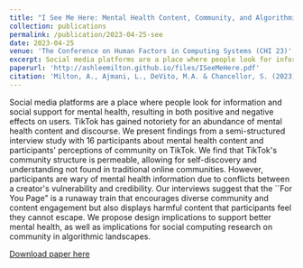 ```yaml
---
title: "I See Me Here: Mental Health Content, Community, and Algorithmic Curation on TikTok"
collection: publications
permalink: /publication/2023-04-25-see
date: 2023-04-25
venue: 'The Conference on Human Factors in Computing Systems (CHI 23)'
excerpt: Social media platforms are a place where people look for information and social support for mental health, resulting in both positive and negative effects on users. TikTok has gained notoriety for an abundance of mental health content and discourse...
paperurl: 'http://ashleemilton.github.io/files/ISeeMeHere.pdf'
citation: 'Milton, A., Ajmani, L., DeVito, M.A. & Chancellor, S. (2023). &quot; I See Me Here: Mental Health Content, Community, and Algorithmic Curation on TikTok &quot; <i>Proceedings of the 2023 CHI Conference on Human Factors in Computing Systems</i>.'
---
```

Social media platforms are a place where people look for information and social support for mental health, resulting in both positive and negative effects on users. TikTok has gained notoriety for an abundance of mental health content and discourse. We present findings from a semi-structured interview study with 16 participants about mental health content and participants' perceptions of community on TikTok. We find that TikTok's community structure is permeable, allowing for self-discovery and understanding not found in traditional online communities. However, participants are wary of mental health information due to conflicts between a creator's vulnerability and credibility. Our interviews suggest that the ``For You Page" is a runaway train that encourages diverse community and content engagement but also displays harmful content that participants feel they cannot escape. We propose design implications to support better mental health, as well as implications for social computing research on community in algorithmic landscapes.

[Download paper here](http://ashleemilton.github.io/files/ISeeMeHere.pdf)